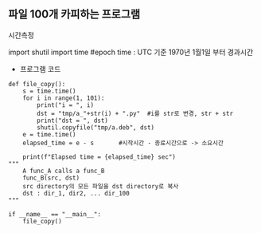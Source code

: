 ##  파일 100개 카피하는 프로그램   

시간측정

import shutil
import time     #epoch time : UTC 기준 1970년 1월1일 부터 경과시간

- 프로그램 코드  
```
def file_copy():
	s = time.time()
	for i in range(1, 101):
		print("i = ", i)
		dst = "tmp/a_"+str(i) + ".py"  #i를 str로 변경, str + str
		print("dst = ", dst)
		shutil.copyfile("tmp/a.deb", dst)
	e = time.time()
	elapsed_time = e - s       #시작시간 - 종료시간으로 -> 소요시간

	print(f"Elapsed time = {elapsed_time} sec")
"""
	A func_A calls a func_B
	func_B(src, dst)
	src directory의 모든 파일을 dst directory로 복사
	dst : dir_1, dir2, ... dir_100 
"""

if __name__ == "__main__":
	file_copy()
```	
